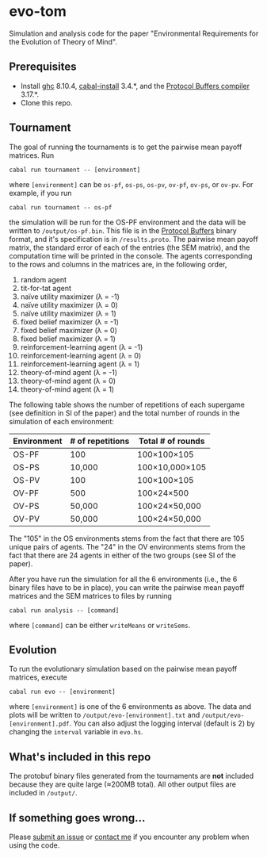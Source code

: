 # evo-tom

Simulation and analysis code for the paper "Environmental Requirements for the Evolution of Theory of Mind".

## Prerequisites

- Install [ghc](https://www.haskell.org/ghc/) 8.10.4, [cabal-install](https://www.haskell.org/cabal/) 3.4.\*, and the [Protocol Buffers compiler](https://github.com/protocolbuffers/protobuf) 3.17.\*.
- Clone this repo.

## Tournament

The goal of running the tournaments is to get the pairwise mean payoff matrices. Run

``` shell
cabal run tournament -- [environment]
```

where `[environment]` can be `os-pf`, `os-ps`, `os-pv`, `ov-pf`, `ov-ps`, or `ov-pv`. For example, if you run

``` shell
cabal run tournament -- os-pf
```

the simulation will be run for the OS-PF environment and the data will be written to `/output/os-pf.bin`. This file is in the [Protocol Buffers](https://developers.google.com/protocol-buffers) binary format, and it's specification is in `/results.proto`. The pairwise mean payoff matrix, the standard error of each of the entries (the SEM matrix), and the computation time will be printed in the console. The agents corresponding to the rows and columns in the matrices are, in the following order,

1. random agent
2. tit-for-tat agent
3. naïve utility maximizer (λ = -1)
4. naïve utility maximizer (λ = 0)
5. naïve utility maximizer (λ = 1)
6. fixed belief maximizer (λ = -1)
7. fixed belief maximizer (λ = 0)
8. fixed belief maximizer (λ = 1)
9. reinforcement-learning agent (λ = -1)
10. reinforcement-learning agent (λ = 0)
11. reinforcement-learning agent (λ = 1)
12. theory-of-mind agent (λ = -1)
13. theory-of-mind agent (λ = 0)
14. theory-of-mind agent (λ = 1)

The following table shows the number of repetitions of each supergame (see definition in SI of the paper) and the total number of rounds in the simulation of each environment:

| Environment | # of repetitions | Total # of rounds |
|-------------|------------------|-------------------|
| OS-PF       | 100              | 100×100×105       |
| OS-PS       | 10,000           | 100×10,000×105    |
| OS-PV       | 100              | 100×100×105       |
| OV-PF       | 500              | 100×24×500        |
| OV-PS       | 50,000           | 100×24×50,000     |
| OV-PV       | 50,000           | 100×24×50,000     |

The "105" in the OS environments stems from the fact that there are 105 unique pairs of agents. The "24" in the OV environments stems from the fact that there are 24 agents in either of the two groups (see SI of the paper).

After you have run the simulation for all the 6 environments (i.e., the 6 binary files have to be in place), you can write the pairwise mean payoff matrices and the SEM matrices to files by running

``` shell
cabal run analysis -- [command]
```

where `[command]` can be either `writeMeans` or `writeSems`.

## Evolution

To run the evolutionary simulation based on the pairwise mean payoff matrices, execute

``` shell
cabal run evo -- [environment]
```

where `[environment]` is one of the 6 environments as above. The data and plots will be written to `/output/evo-[environment].txt` and `/output/evo-[environment].pdf`. You can also adjust the logging interval (default is 2) by changing the `interval` variable in `evo.hs`.

## What's included in this repo

The protobuf binary files generated from the tournaments are **not** included because they are quite large (≈200MB total). All other output files are included in `/output/`.

## If something goes wrong...

Please [submit an issue](https://github.com/jameswhqi/evo-tom/issues) or [contact me](mailto:wqi@ucsd.edu) if you encounter any problem when using the code.
